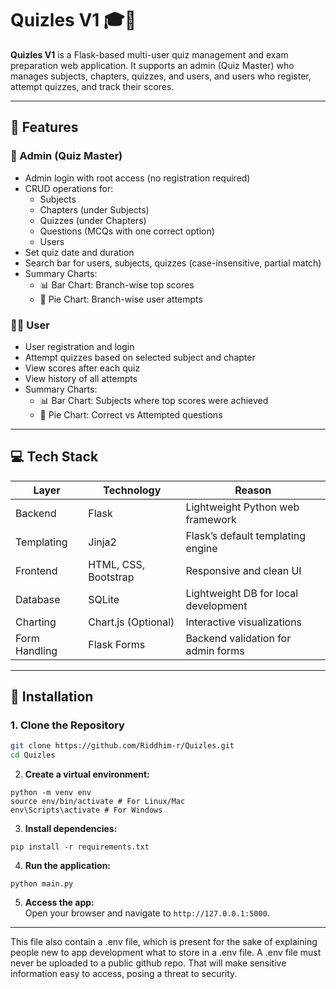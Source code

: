 # Quizles V1 🎓📝

**Quizles V1** is a Flask-based multi-user quiz management and exam preparation web application. It supports an admin (Quiz Master) who manages subjects, chapters, quizzes, and users, and users who register, attempt quizzes, and track their scores.

---

## 🔑 Features

### 👑 Admin (Quiz Master)
- Admin login with root access (no registration required)
- CRUD operations for:
  - Subjects
  - Chapters (under Subjects)
  - Quizzes (under Chapters)
  - Questions (MCQs with one correct option)
  - Users
- Set quiz date and duration
- Search bar for users, subjects, quizzes (case-insensitive, partial match)
- Summary Charts:
  - 📊 Bar Chart: Branch-wise top scores
  - 🥧 Pie Chart: Branch-wise user attempts

### 🙋‍♂️ User
- User registration and login
- Attempt quizzes based on selected subject and chapter
- View scores after each quiz
- View history of all attempts
- Summary Charts:
  - 📊 Bar Chart: Subjects where top scores were achieved
  - 🥧 Pie Chart: Correct vs Attempted questions

---

## 💻 Tech Stack

| Layer        | Technology      | Reason |
|--------------|------------------|--------|
| Backend      | Flask             | Lightweight Python web framework |
| Templating   | Jinja2            | Flask’s default templating engine |
| Frontend     | HTML, CSS, Bootstrap | Responsive and clean UI |
| Database     | SQLite            | Lightweight DB for local development |
| Charting     | Chart.js (Optional) | Interactive visualizations |
| Form Handling| Flask Forms       | Backend validation for admin forms |

---

## 🚀 Installation

### 1. Clone the Repository
```bash
git clone https://github.com/Riddhim-r/Quizles.git
cd Quizles
```

2. **Create a virtual environment:**  
```
python -m venv env
source env/bin/activate # For Linux/Mac
env\Scripts\activate # For Windows
```

3. **Install dependencies:**  
```
pip install -r requirements.txt
```

4. **Run the application:**  
```
python main.py
```

5. **Access the app:**  
Open your browser and navigate to `http://127.0.0.1:5000`. 

---

This file also contain a .env file, which is present for the sake of explaining people new to app development what to store in a .env file. 
A .env file must never be uploaded to a public github repo. That will make sensitive information easy to access, posing a threat to security. 
